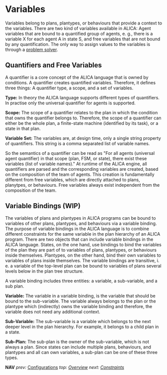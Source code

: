 # Variables

Variables belong to plans, plantypes, or behaviours that provide a context to the variables. There are two kind of variables available in ALICA: Agent variables that are bound to a quantified group of agents, e. g., there is a variable X for each agent A in state S, and free variables that are not bound by any quantification. The only way to assign values to the variables is through a [problem solver](./solvers.md). 

## Quantifiers and Free Variables

A quantifier is a core concept of the ALICA language that is owned by conditions. A quantifier creates quantified variables. Therefore, it defines three things: A quantifier type, a scope, and a set of variables.

**Type:** In theory the ALICA language supports different types of quantifiers. In practise only the universal quantifier for agents is supported.

**Scope:** The scope of a quantifier relates to the plan in which the condition that owns the quantifier belongs to. Therefore, the scope of a quantifier can either be the whole plan, a finite-state machine (identified by its task), or a state in that plan.

**Variable Set:** The variables are, at design time, only a single string property of quantifiers. This string is a comma separated list of variable names.

So the semantics of a quantifier can be read as "For all agents (universal agent quantifier) in that scope (plan, FSM, or state), there exist these variables (list of variable names)." At runtime of the ALICA engine, all quantifiers are parsed and the corresponding variables are created, based on the composition of the team of agents. This creation is fundamentally different from free variables, which are directly attached to plans, planytpes, or behaviours. Free variables always exist independent from the composition of the team.

## Variable Bindings (WIP)

The variables of plans and plantypes in ALICA programs can be bound to variables of other plans, plantypes, and behaviours via a variable binding. The purpose of variable bindings in the ALICA language is to combine different constraints for the same variable in the plan hierarchy of an ALICA program. 
There are two objects that can include variable bindings in the ALICA language. States, on the one hand, use bindings to bind the variables of the plan they are part of to variables of plans, plantypes, or behaviours inside themselves. Plantypes, on the other hand, bind their own variables to variables of plans inside themselves. The variable bindings are transitive, i. e. a variable of the top-level plan can be bound to variables of plans several levels below in the plan tree structure.

A variable binding includes three entities: a variable, a sub-variable, and a sub plan.

**Variable:** The variable in a variable binding, is the variable that should be bound to the sub-variable. The variable always belongs to the plan or the plantype which (indirectly) owns the variable binding and therefore, the variable does not need any additional context.

**Sub-Variable:** The sub-variable is a variable which belongs to the next deeper level in the plan hierarchy. For example, it belongs to a child plan in a state.

**Sub-Plan:** The sub-plan is the owner of the sub-variable, which is not always a plan. Since states can include multiple plans, behaviours, and plantypes and all can own variables, a sub-plan can be one of these three types.

**NAV** *prev:* [Configurations](configurations.md) *top: [Overview](../README.md)* *next: [Constraints](constraints.md)*

